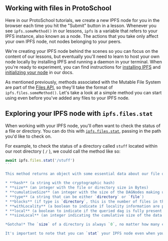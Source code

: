 ## Working with files in ProtoSchool
Here in our ProtoSchool tutorials, we create a new IPFS node for you in the browser each time you hit the "Submit" button in a lesson. Whenever you see `ipfs.someMethod()` in our lessons, `ipfs` is a variable that refers to your IPFS instance, also known as a node. The actions that you take only affect your own IPFS node, not nodes belonging to your peers.

We're creating your IPFS node behind the scenes so you can focus on the content of our lessons, but eventually you'll need to learn to host your own node locally by installing IPFS and running a daemon in your terminal. When you're ready to experiment, you can find instructions for [installing IPFS](https://docs.ipfs.io/introduction/install/) and [initializing your node](https://docs.ipfs.io/introduction/usage/) in our docs.

As mentioned previously, methods associated with the Mutable File System are part of the [Files API](https://github.com/ipfs/interface-js-ipfs-core/blob/master/SPEC/FILES.md#the-files-api-aka-mfs-the-mutable-file-system), so they'll take the format of `ipfs.files.someMethod()`. Let's take a look at a simple method you can start using even before you've added any files to your IPFS node.

## Exploring your IPFS node with `ipfs.files.stat`
When working with your IPFS node, you'll often want to check the status of a file or directory. You can do this with [`ipfs.files.stat`](https://github.com/ipfs/interface-js-ipfs-core/blob/master/SPEC/FILES.md#filesstat), passing in the path you'd like to check on.

For example, to check the status of a directory called `stuff` located within our root directory ( `/` ), we could call the method like so:

````javascript
await ipfs.files.stat('/stuff')
```

This method returns an object with some essential data about our file or directory:

* **hash** (a string with the cryptographic hash)
* **size** (an integer with the file or directory size in Bytes)
* **cumulativeSize** (an integer with the size of the DAGNodes making up the file in Bytes)
* **type** (a string that can be either `directory` or `file`)
* **blocks** (if type is `directory`, this is the number of files in the directory; if type is `file`, it's the number of blocks that make up the file)
* **withLocality** (a boolean to indicate if locality information are present)
* **local** (a boolean to indicate if the queried dag is fully present locally)
* **sizeLocal** (an integer indicating the cumulative size of the data present locally)

*Gotcha!* The `size` of a directory is always `0`, no matter how many entries it contains, since directories are really just a set of links to other files and directories. A directory's `cumulativeSize`, by contrast, changes as the directory's contents change. It represents not just the file sizes of all the entries in that directory, but also the metadata that describes those entries: types, block sizes and so on.

It's important to note that you can `stat` your IPFS node even when you don't have anything in it yet. Even an empty node has a CID (hash).
